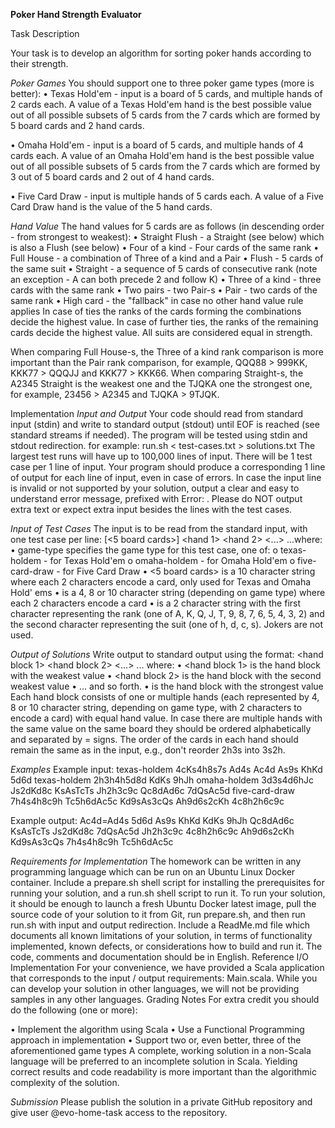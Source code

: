 **Poker Hand Strength Evaluator**

Task Description

Your task is to develop an algorithm for sorting poker hands according to their strength.

_Poker Games_
You should support one to three poker game types (more is better):
• Texas Hold'em - input is a board of 5 cards, and multiple hands of 2 cards each.
A value of a Texas Hold'em hand is the best possible value out of all possible subsets of 5
cards from the 7 cards which are formed by 5 board cards and 2 hand cards.

• Omaha Hold'em - input is a board of 5 cards, and multiple hands of 4 cards each.
A value of an Omaha Hold'em hand is the best possible value out of all possible subsets of 5
cards from the 7 cards which are formed by 3 out of 5 board cards and 2 out of 4 hand cards.

• Five Card Draw - input is multiple hands of 5 cards each.
A value of a Five Card Draw hand is the value of the 5 hand cards.

_Hand Value_
The hand values for 5 cards are as follows (in descending order - from strongest to weakest):
• Straight Flush - a Straight (see below) which is also a Flush (see below)
• Four of a kind - Four cards of the same rank
• Full House - a combination of Three of a kind and a Pair
• Flush - 5 cards of the same suit
• Straight - a sequence of 5 cards of consecutive rank (note an exception - A can both
precede 2 and follow K)
• Three of a kind - three cards with the same rank
• Two pairs - two Pair-s
• Pair - two cards of the same rank
• High card - the "fallback" in case no other hand value rule applies
In case of ties the ranks of the cards forming the combinations decide the highest value.
In case of further ties, the ranks of the remaining cards decide the highest value.
All suits are considered equal in strength.

When comparing Full House-s, the Three of a kind rank comparison is more important than
the Pair rank comparison, for example, QQQ88 > 999KK, KKK77 > QQQJJ and KKK77 > KKK66.
When comparing Straight-s, the A2345 Straight is the weakest one and the TJQKA one the
strongest one, for example, 23456 > A2345 and TJQKA > 9TJQK.

Implementation
_Input and Output_
Your code should read from standard input (stdin) and write to standard output (stdout)
until EOF is reached (see standard streams if needed).
The program will be tested using stdin and stdout redirection. for example:
run.sh < test-cases.txt > solutions.txt
The largest test runs will have up to 100,000 lines of input.
There will be 1 test case per 1 line of input. Your program should produce a corresponding 1 line of
output for each line of input, even in case of errors. In case the input line is invalid or not supported
by your solution, output a clear and easy to understand error message, prefixed with Error: .
Please do NOT output extra text or expect extra input besides the lines with the test cases.

_Input of Test Cases_
The input is to be read from the standard input, with one test case per line:
<game-type> [<5 board cards>] <hand 1> <hand 2> <...> <hand N>
...where:
• game-type specifies the game type for this test case, one of:
o texas-holdem - for Texas Hold'em
o omaha-holdem - for Omaha Hold'em
o five-card-draw - for Five Card Draw
• <5 board cards> is a 10 character string where each 2 characters encode a card, only used
for Texas and Omaha Hold' ems
• <hand X> is a 4, 8 or 10 character string (depending on game type) where each 2 characters
encode a card
• <card> is a 2 character string with the first character representing the rank (one
of A, K, Q, J, T, 9, 8, 7, 6, 5, 4, 3, 2) and the second character representing the suit (one
of h, d, c, s). Jokers are not used.

_Output of Solutions_
Write output to standard output using the format:
<hand block 1> <hand block 2> <...> <hand block n>
... where:
• <hand block 1> is the hand block with the weakest value
• <hand block 2> is the hand block with the second weakest value
• ... and so forth.
• <hand block n> is the hand block with the strongest value
Each hand block consists of one or multiple hands (each represented by 4, 8 or 10 character string,
depending on game type, with 2 characters to encode a card) with equal hand value.
In case there are multiple hands with the same value on the same board they should be ordered
alphabetically and separated by = signs.
The order of the cards in each hand should remain the same as in the input, e.g., don't
reorder 2h3s into 3s2h.

_Examples_
Example input:
texas-holdem 4cKs4h8s7s Ad4s Ac4d As9s KhKd 5d6d
texas-holdem 2h3h4h5d8d KdKs 9hJh
omaha-holdem 3d3s4d6hJc Js2dKd8c KsAsTcTs Jh2h3c9c Qc8dAd6c 7dQsAc5d
five-card-draw 7h4s4h8c9h Tc5h6dAc5c Kd9sAs3cQs Ah9d6s2cKh 4c8h2h6c9c

Example output:
Ac4d=Ad4s 5d6d As9s KhKd
KdKs 9hJh
Qc8dAd6c KsAsTcTs Js2dKd8c 7dQsAc5d Jh2h3c9c
4c8h2h6c9c Ah9d6s2cKh Kd9sAs3cQs 7h4s4h8c9h Tc5h6dAc5c

_Requirements for Implementation_
The homework can be written in any programming language which can be run on an Ubuntu Linux
Docker container.
Include a prepare.sh shell script for installing the prerequisites for running your solution, and
a run.sh shell script to run it.
To run your solution, it should be enough to launch a fresh Ubuntu Docker latest image, pull the
source code of your solution to it from Git, run prepare.sh, and then run run.sh with input and
output redirection.
Include a ReadMe.md file which documents all known limitations of your solution, in terms of
functionality implemented, known defects, or considerations how to build and run it.
The code, comments and documentation should be in English.
Reference I/O Implementation
For your convenience, we have provided a Scala application that corresponds to the input / output
requirements: Main.scala.
While you can develop your solution in other languages, we will not be providing samples in any
other languages.
Grading Notes
For extra credit you should do the following (one or more):

• Implement the algorithm using Scala
• Use a Functional Programming approach in implementation
• Support two or, even better, three of the aforementioned game types
A complete, working solution in a non-Scala language will be preferred to an incomplete solution in
Scala.
Yielding correct results and code readability is more important than the algorithmic complexity of
the solution.

_Submission_
Please publish the solution in a private GitHub repository and give user @evo-home-task access to
the repository.